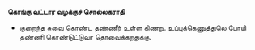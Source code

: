 **கொங்கு வட்டார வழக்குச் சொல்லகராதி**
- குறைந்த சுவை கொண்ட தண்ணீர் உள்ள கிணறு. உப்புக்கெணுத்துலெ போயி தண்ணி கொண்டுட்டுவா தொவைக்கறதுக்கு.


